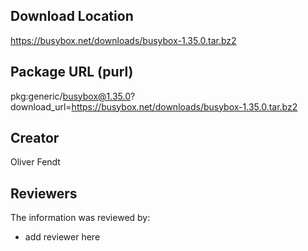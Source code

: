 ## Download Location

https://busybox.net/downloads/busybox-1.35.0.tar.bz2

## Package URL (purl)

pkg:generic/busybox@1.35.0?download_url=https://busybox.net/downloads/busybox-1.35.0.tar.bz2

## Creator

Oliver Fendt

## Reviewers

The information was reviewed by:

* add reviewer here
